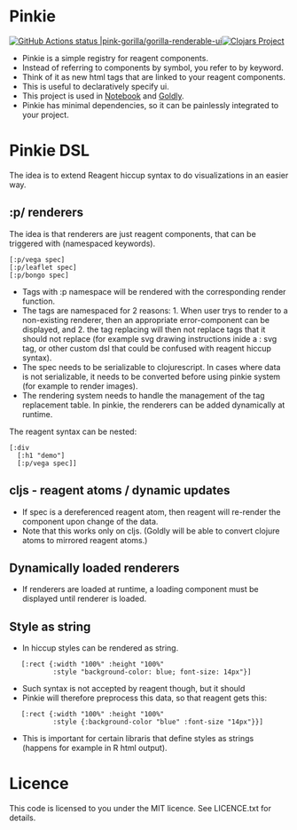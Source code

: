# Pinkie
 [![GitHub Actions status |pink-gorilla/gorilla-renderable-ui](https://github.com/pink-gorilla/pinkie/workflows/CI/badge.svg)](https://github.com/pink-gorilla/pinkie/actions?workflow=CI)[![Clojars Project](https://img.shields.io/clojars/v/org.pinkgorilla/gorilla-renderable-ui.svg)](https://clojars.org/org.pinkgorilla/gorilla-renderable-ui)

- Pinkie is a simple registry for reagent components. 
- Instead of referring to components by symbol, you refer to by keyword.
- Think of it as new html tags that are linked to your reagent components.
- This is useful to declaratively specify ui. 
- This project is used in [Notebook](https://github.com/pink-gorilla/gorilla-notebook) and [Goldly](https://github.com/pink-gorilla/goldly).
- Pinkie has minimal dependencies, so it can be painlessly integrated to your project. 


# Pinkie DSL

The idea is to extend Reagent hiccup syntax to do visualizations in an easier way.

## :p/ renderers

The idea is that renderers are just reagent components, that can be triggered with (namespaced keywords). 

```  
[:p/vega spec]
[:p/leaflet spec]
[:p/bongo spec]
```

- Tags with :p namespace will be rendered with the corresponding render function.
- The tags are namespaced for 2 reasons: 1. When user trys to render to a non-existing renderer, then an appropriate error-component can be displayed, and 2. the tag replacing will then not replace tags that it should not replace (for example svg drawing instructions inide a : svg tag, or other custom dsl that could be confused with reagent hiccup syntax).  
- The spec needs to be serializable to clojurescript. In cases where data is not serializable, it needs to be converted before using pinkie system (for example to render images). 
- The rendering system needs to handle the management of the tag replacement table. In pinkie, the renderers can be added dynamically at runtime. 

The reagent syntax can be nested:

```  
[:div
  [:h1 "demo"] 
  [:p/vega spec]]
```

## cljs - reagent atoms / dynamic updates

- If spec is a dereferenced reagent atom, then reagent will re-render the
  component upon change of the data. 
- Note that this works only on cljs. (Goldly will be able to convert 
  clojure atoms to mirrored reagent atoms.)

## Dynamically loaded renderers

- If renderers are loaded at runtime, a loading component must
be displayed until renderer is loaded.


## Style as string

- In hiccup styles can be rendered as string.
```
   [:rect {:width "100%" :height "100%"
           :style "background-color: blue; font-size: 14px"}]
```
- Such syntax is not accepted by reagent though, but it should
- Pinkie will therefore preprocess this data, so that reagent gets this:
``` 
   [:rect {:width "100%" :height "100%"
           :style {:background-color "blue" :font-size "14px"}}]
```
- This is important for certain libraris that define styles as strings
  (happens for example in R html output). 


# Licence

This code is licensed to you under the MIT licence. See LICENCE.txt for details.
